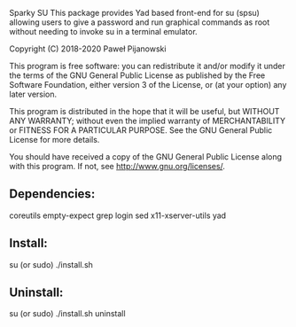 Sparky SU
This package provides Yad based front-end for su (spsu) allowing users to give a password and run graphical commands as root without needing to invoke su in a terminal emulator.

Copyright (C) 2018-2020 Paweł Pijanowski

This program is free software: you can redistribute it and/or modify
it under the terms of the GNU General Public License as published by
the Free Software Foundation, either version 3 of the License, or
(at your option) any later version.

This program is distributed in the hope that it will be useful,
but WITHOUT ANY WARRANTY; without even the implied warranty of
MERCHANTABILITY or FITNESS FOR A PARTICULAR PURPOSE.  See the
GNU General Public License for more details.

You should have received a copy of the GNU General Public License
along with this program.  If not, see <http://www.gnu.org/licenses/>.

Dependencies:
-------------
coreutils
empty-expect
grep
login
sed
x11-xserver-utils
yad

Install:
-------------
su (or sudo) 
./install.sh

Uninstall:
-------------
su (or sudo)
./install.sh uninstall

